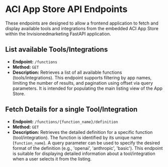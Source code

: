 # ACI App Store API Endpoints

These endpoints are designed to allow a frontend application to fetch and display available tools and integrations from the embedded ACI App Store within the Invisionedmarketing FastAPI application.

## List available Tools/Integrations

*   **Endpoint:** `/functions`
*   **Method:** `GET`
*   **Description:** Retrieves a list of all available functions (tools/integrations). This endpoint supports filtering by app names, limiting the number of results, and pagination using offset via query parameters. It is intended for populating the main listing view of the App Store.

## Fetch Details for a single Tool/Integration

*   **Endpoint:** `/functions/{function_name}/definition`
*   **Method:** `GET`
*   **Description:** Retrieves the detailed definition for a specific function (tool/integration). The function is identified by its unique name (`function_name`). A query parameter can be used to specify the desired format of the definition (e.g., 'openai', 'anthropic', 'basic'). This endpoint is suitable for displaying detailed information about a tool/integration when a user selects it from the listing.